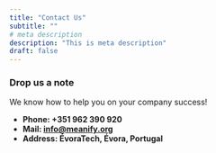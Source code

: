 ```yaml
---
title: "Contact Us"
subtitle: ""
# meta description
description: "This is meta description"
draft: false
---
```



### Drop us a note
We know how to help you on your company success!

* **Phone: +351 962 390 920** 
* **Mail: info@meanify.org**
* **Address: ÉvoraTech, Évora, Portugal**